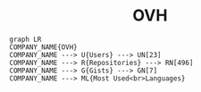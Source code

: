 <h1 align="center">OVH</h1>

```mermaid
graph LR
COMPANY_NAME{OVH}
COMPANY_NAME ---> U{Users} ---> UN[23]
COMPANY_NAME ---> R{Repositories} ---> RN[496]
COMPANY_NAME ---> G{Gists} ---> GN[7]
COMPANY_NAME ---> ML{Most Used<br>Languages}
```
